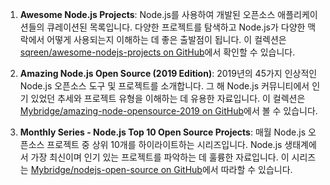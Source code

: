 1. **Awesome Node.js Projects**: Node.js를 사용하여 개발된 오픈소스 애플리케이션들의 큐레이션된 목록입니다. 다양한 프로젝트를 탐색하고 Node.js가 다양한 맥락에서 어떻게 사용되는지 이해하는 데 좋은 출발점이 됩니다. 이 컬렉션은 [sqreen/awesome-nodejs-projects on GitHub](https://github.com/sqreen/awesome-nodejs-projects)에서 확인할 수 있습니다.

2. **Amazing Node.js Open Source (2019 Edition)**: 2019년의 45가지 인상적인 Node.js 오픈소스 도구 및 프로젝트를 소개합니다. 그 해 Node.js 커뮤니티에서 인기 있었던 추세와 프로젝트 유형을 이해하는 데 유용한 자료입니다. 이 컬렉션은 [Mybridge/amazing-node-opensource-2019 on GitHub](https://github.com/Mybridge/amazing-node-opensource-2019)에서 볼 수 있습니다.

3. **Monthly Series - Node.js Top 10 Open Source Projects**: 매월 Node.js 오픈소스 프로젝트 중 상위 10개를 하이라이트하는 시리즈입니다. Node.js 생태계에서 가장 최신이며 인기 있는 프로젝트를 파악하는 데 훌륭한 자료입니다. 이 시리즈는 [Mybridge/nodejs-open-source on GitHub](https://github.com/Mybridge/nodejs-open-source)에서 따라할 수 있습니다.
